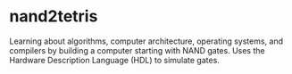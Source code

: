nand2tetris
===========

Learning about algorithms, computer architecture, operating systems, and compilers by building a computer starting with NAND gates. Uses the Hardware Description Language (HDL) to simulate gates.
